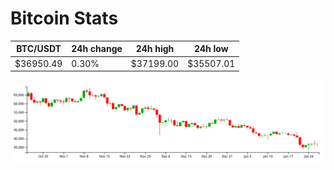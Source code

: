 # Bitcoin Stats

BTC/USDT|24h change|24h high|24h low|
|---|---|---|---|
|$36950.49|0.30%|$37199.00|$35507.01|

<img src="./chart.svg">
